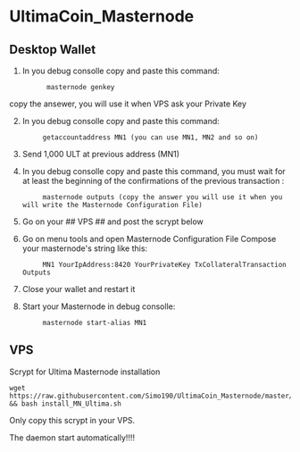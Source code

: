  # UltimaCoin_Masternode
 

## Desktop Wallet

1) In you debug consolle copy and paste this command:

             masternode genkey

  copy the ansewer, you will use it when VPS ask your Private Key

2) In you debug consolle copy and paste this command:

            getaccountaddress MN1 (you can use MN1, MN2 and so on)

3) Send 1,000 ULT at previous address (MN1)

4) In you debug consolle copy and paste this command, you must wait for at least the beginning of the confirmations of the previous transaction :

            masternode outputs (copy the answer you will use it when you will write the Masternode Configuration File)

5) Go on your ## VPS ## and post the scrypt below

6) Go on menu tools and open Masternode Configuration File
  Compose your masternode's string like this:
  
            MN1 YourIpAddress:8420 YourPrivateKey TxCollateralTransaction Outputs
  
7) Close your wallet and restart it

8) Start your Masternode in debug consolle:

            masternode start-alias MN1
  
  ## VPS


Scrypt for Ultima Masternode installation


```
wget https://raw.githubusercontent.com/Simo190/UltimaCoin_Masternode/master/install_MN_Ultima.sh && bash install_MN_Ultima.sh
```
Only copy this scrypt in your VPS.

The daemon start automatically!!!!












